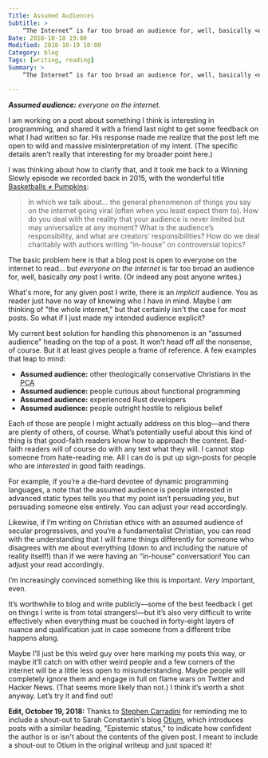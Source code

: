 ```yaml
---
Title: Assumed Audiences
Subtitle: >
    “The Internet” is far too broad an audience for, well, basically <em>any</em> post I write.
Date: 2018-10-18 19:00
Modified: 2018-10-19 10:00
Category: blog
Tags: [writing, reading]
Summary: >
    “The Internet” is far too broad an audience for, well, basically <em>any</em> post I write. My current best solution: “Assumed Audience” headings on posts.

---
```


<i class=editorial>**Assumed audience:** everyone on the internet.</i>

I am working on a post about something I think is interesting in programming, and shared it with a friend last night to get some feedback on what I had written so far. His response made me realize that the post left me open to wild and massive misinterpretation of my intent. (The specific details aren’t really that interesting for my broader point here.)

I was thinking about how to clarify that, and it took me back to a Winning Slowly episode we recorded back in 2015, with the wonderful title [Basketballs ≠ Pumpkins](https://winningslowly.org/2.02/):

> In which we talk about… the general phenomenon of things you say on the internet going viral (often when you least expect them to). How do you deal with the reality that your audience is never limited but may universalize at any moment? What is the audience’s responsibility, and what are creators’ responsibilities? How do we deal charitably with authors writing “in-house” on controversial topics?

The basic problem here is that a blog post is open to everyone on the internet to read… but *everyone on the internet* is far too broad an audience for, well, basically *any* post I write. (Or indeed any post anyone writes.)

What's more, for any given post I write, there is an *implicit* audience. You as reader just have no way of knowing who I have in mind. Maybe I *am* thinking of "the whole internet," but that certainly isn't the case for *most* posts. So what if I just made my intended audience explicit?

My current best solution for handling this phenomenon is an “assumed audience” heading on the top of a post. It won’t head off *all* the nonsense, of course. But it at least gives people a frame of reference. A few examples that leap to mind:

- **Assumed audience:** other theologically conservative Christians in the <abbr title="Presbyterian Church in America">PCA</abbr>
- **Assumed audience:** people curious about functional programming
- **Assumed audience:** experienced Rust developers
- **Assumed audience:** people outright hostile to religious belief

Each of those are people I might actually address on this blog—and there are plenty of others, of course. What’s potentially useful about this kind of thing is that good-faith readers know how to approach the content. Bad-faith readers will of course do with any text what they will. I cannot stop someone from hate-reading me. All I can do is put up sign-posts for people who are *interested* in good faith readings.

For example, if you’re a die-hard devotee of dynamic programming languages, a note that the assumed audience is people interested in advanced static types tells you that my point isn’t persuading *you*, but persuading someone else entirely. You can adjust your read accordingly.

Likewise, if I’m writing on Christian ethics with an assumed audience of secular progressives, and you’re a fundamentalist Christian, you can read with the understanding that I will frame things differently for someone who disagrees with me about everything (down to and including the nature of reality itself!) than if we were having an “in-house” conversation! You can adjust your read accordingly.

I’m increasingly convinced something like this is important. *Very* important, even.

It’s worthwhile to blog and write publicly—some of the best feedback I get on things I write is from total strangers!—but it’s also very difficult to write effectively when everything must be couched in forty-eight layers of nuance and qualification just in case someone from a different tribe happens along.

Maybe I’ll just be this weird guy over here marking my posts this way, or maybe it’ll catch on with other weird people and a few corners of the internet will be a little less open to misunderstanding. Maybe people will completely ignore them and engage in full on flame wars on Twitter and Hacker News. (That seems more likely than not.) I think it’s worth a shot anyway. Let’s try it and find out!

**Edit, October 19, 2018:** Thanks to [Stephen Carradini][stephen] for reminding me to include a shout-out to Sarah Constantin's blog [Otium], which introduces posts with a similar heading, "Epistemic status," to indicate how confident the author is or isn't about the contents of the given post. I meant to include a shout-out to Otium in the original writeup and just spaced it!

[stephen]: https://stephencarradini.com
[Otium]: https://srconstantin.wordpress.com
